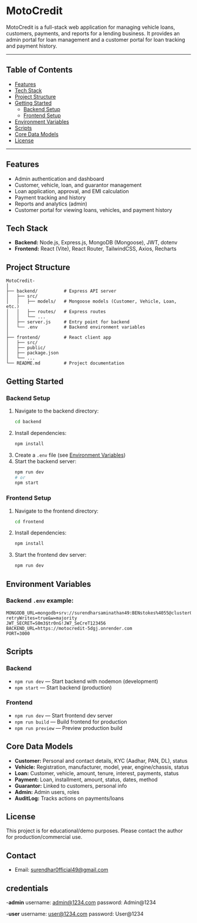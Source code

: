 # MotoCredit

MotoCredit is a full-stack web application for managing vehicle loans, customers, payments, and reports for a lending business. It provides an admin portal for loan management and a customer portal for loan tracking and payment history.

---

## Table of Contents
- [Features](#features)
- [Tech Stack](#tech-stack)
- [Project Structure](#project-structure)
- [Getting Started](#getting-started)
  - [Backend Setup](#backend-setup)
  - [Frontend Setup](#frontend-setup)
- [Environment Variables](#environment-variables)
- [Scripts](#scripts)
- [Core Data Models](#core-data-models)
- [License](#license)

---

## Features
- Admin authentication and dashboard
- Customer, vehicle, loan, and guarantor management
- Loan application, approval, and EMI calculation
- Payment tracking and history
- Reports and analytics (admin)
- Customer portal for viewing loans, vehicles, and payment history

## Tech Stack
- **Backend:** Node.js, Express.js, MongoDB (Mongoose), JWT, dotenv
- **Frontend:** React (Vite), React Router, TailwindCSS, Axios, Recharts

## Project Structure
```
MotoCredit-
│
├── backend/          # Express API server
│   ├── src/
│   │   ├── models/   # Mongoose models (Customer, Vehicle, Loan, etc.)
│   │   ├── routes/   # Express routes
│   │   └── ...
│   ├── server.js     # Entry point for backend
│   └── .env          # Backend environment variables
│
├── frontend/         # React client app
│   ├── src/
│   ├── public/
│   ├── package.json
│   └── ...
└── README.md         # Project documentation
```

## Getting Started

### Backend Setup
1. Navigate to the backend directory:
   ```bash
   cd backend
   ```
2. Install dependencies:
   ```bash
   npm install
   ```
3. Create a `.env` file (see [Environment Variables](#environment-variables))
4. Start the backend server:
   ```bash
   npm run dev
   # or
   npm start
   ```

### Frontend Setup
1. Navigate to the frontend directory:
   ```bash
   cd frontend
   ```
2. Install dependencies:
   ```bash
   npm install
   ```
3. Start the frontend dev server:
   ```bash
   npm run dev
   ```

## Environment Variables
### Backend `.env` example:
```
MONGODB_URL=mongodb+srv://surendharsaminathan49:BENstokes%4055@cluster0.9t0h3ul.mongodb.net/motocredit?retryWrites=true&w=majority
JWT_SECRET=S0m3$tr0nG!JW7_SeCreT123456
BACKEND_URL=https://motocredit-5dgj.onrender.com
PORT=3000
```

## Scripts
### Backend
- `npm run dev` — Start backend with nodemon (development)
- `npm start` — Start backend (production)

### Frontend
- `npm run dev` — Start frontend dev server
- `npm run build` — Build frontend for production
- `npm run preview` — Preview production build

## Core Data Models
- **Customer:** Personal and contact details, KYC (Aadhar, PAN, DL), status
- **Vehicle:** Registration, manufacturer, model, year, engine/chassis, status
- **Loan:** Customer, vehicle, amount, tenure, interest, payments, status
- **Payment:** Loan, installment, amount, status, dates, method
- **Guarantor:** Linked to customers, personal info
- **Admin:** Admin users, roles
- **AuditLog:** Tracks actions on payments/loans

## License
This project is for educational/demo purposes. Please contact the author for production/commercial use.

## Contact
- Email: surendhar0fficial49@gmail.com

## credentials
-**admin**
   username: admin@1234.com
   password: Admin@1234

-**user**
   username: user@1234.com
   password: User@1234



   

